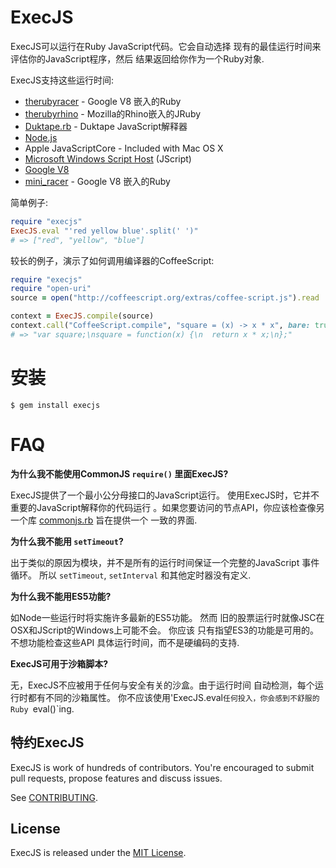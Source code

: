ExecJS
======

ExecJS可以运行在Ruby JavaScript代码。它会自动选择
现有的最佳运行时间来评估你的JavaScript程序，然后
结果返回给你作为一个Ruby对象.

ExecJS支持这些运行时间:

* [therubyracer](https://github.com/cowboyd/therubyracer) - Google V8
  嵌入的Ruby
* [therubyrhino](https://github.com/cowboyd/therubyrhino) - Mozilla的Rhino嵌入的JRuby
* [Duktape.rb](https://github.com/judofyr/duktape.rb) - Duktape JavaScript解释器
* [Node.js](http://nodejs.org/)
* Apple JavaScriptCore - Included with Mac OS X
* [Microsoft Windows Script Host](http://msdn.microsoft.com/en-us/library/9bbdkx3k.aspx) (JScript)
* [Google V8](http://code.google.com/p/v8/)
* [mini_racer](https://github.com/discourse/mini_racer) - Google V8
  嵌入的Ruby

简单例子:

``` ruby
require "execjs"
ExecJS.eval "'red yellow blue'.split(' ')"
# => ["red", "yellow", "blue"]
```

较长的例子，演示了如何调用编译器的CoffeeScript:

``` ruby
require "execjs"
require "open-uri"
source = open("http://coffeescript.org/extras/coffee-script.js").read

context = ExecJS.compile(source)
context.call("CoffeeScript.compile", "square = (x) -> x * x", bare: true)
# => "var square;\nsquare = function(x) {\n  return x * x;\n};"
```

# 安装

```
$ gem install execjs
```

# FAQ

**为什么我不能使用CommonJS `require()` 里面ExecJS?**

ExecJS提供了一个最小公分母接口的JavaScript运行。
使用ExecJS时，它并不重要的JavaScript解释你的代码运行
。如果您要访问的节点API，你应该检查像另一个库
[commonjs.rb](https://github.com/cowboyd/commonjs.rb) 旨在提供一个
一致的界面.

**为什么我不能用 `setTimeout`?**

出于类似的原因为模块，并不是所有的运行时间保证一个完整的JavaScript
事件循环。 所以 `setTimeout`, `setInterval` 和其他定时器没有定义.

**为什么我不能用ES5功能?**

如Node一些运行时将实施许多最新的ES5功能。 然而
旧的股票运行时就像JSC在OSX和JScript的Windows上可能不会。 你应该
只有指望ES3的功能是可用的。不想功能检查这些API
具体运行时间，而不是硬编码的支持.

**ExecJS可用于沙箱脚本?**

无，ExecJS不应被用于任何与安全有关的沙盒。由于运行时间
自动检测，每个运行时都有不同的沙箱属性。
你不应该使用'ExecJS.eval`任何投入，你会感到不舒服的Ruby
`eval()`ing.

## 特约ExecJS

ExecJS is work of hundreds of contributors. You're encouraged to submit pull requests, propose
features and discuss issues.

See [CONTRIBUTING](CONTRIBUTING.md).

## License
ExecJS is released under the [MIT License](MIT-LICENSE).

